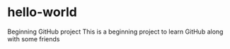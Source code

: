 # hello-world
Beginning GitHub project
This is a beginning project to learn GitHub along with some friends

